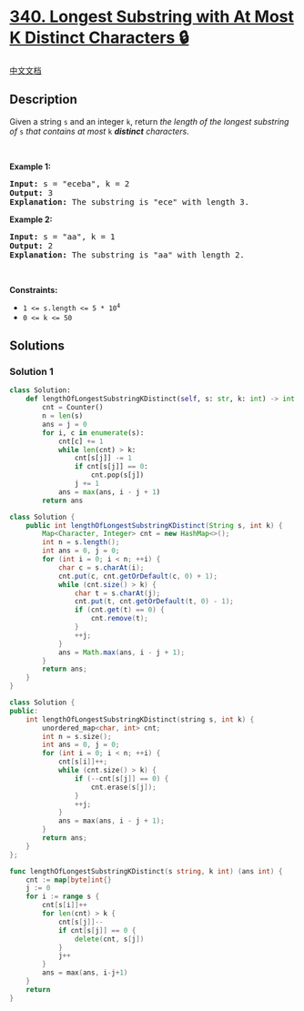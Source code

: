 # [340. Longest Substring with At Most K Distinct Characters 🔒](https://leetcode.com/problems/longest-substring-with-at-most-k-distinct-characters)

[中文文档](/solution/0300-0399/0340.Longest%20Substring%20with%20At%20Most%20K%20Distinct%20Characters/README.md)

<!-- tags:Hash Table,String,Sliding Window -->

## Description

<p>Given a string <code>s</code> and an integer <code>k</code>, return <em>the length of the longest </em><span data-keyword="substring-nonempty"><em>substring</em></span><em> of</em> <code>s</code> <em>that contains at most</em> <code>k</code> <em><strong>distinct</strong> characters</em>.</p>

<p>&nbsp;</p>
<p><strong class="example">Example 1:</strong></p>

<pre>
<strong>Input:</strong> s = &quot;eceba&quot;, k = 2
<strong>Output:</strong> 3
<strong>Explanation:</strong> The substring is &quot;ece&quot; with length 3.</pre>

<p><strong class="example">Example 2:</strong></p>

<pre>
<strong>Input:</strong> s = &quot;aa&quot;, k = 1
<strong>Output:</strong> 2
<strong>Explanation:</strong> The substring is &quot;aa&quot; with length 2.
</pre>

<p>&nbsp;</p>
<p><strong>Constraints:</strong></p>

<ul>
	<li><code>1 &lt;= s.length &lt;= 5 * 10<sup>4</sup></code></li>
	<li><code>0 &lt;= k &lt;= 50</code></li>
</ul>

## Solutions

### Solution 1

<!-- tabs:start -->

```python
class Solution:
    def lengthOfLongestSubstringKDistinct(self, s: str, k: int) -> int:
        cnt = Counter()
        n = len(s)
        ans = j = 0
        for i, c in enumerate(s):
            cnt[c] += 1
            while len(cnt) > k:
                cnt[s[j]] -= 1
                if cnt[s[j]] == 0:
                    cnt.pop(s[j])
                j += 1
            ans = max(ans, i - j + 1)
        return ans
```

```java
class Solution {
    public int lengthOfLongestSubstringKDistinct(String s, int k) {
        Map<Character, Integer> cnt = new HashMap<>();
        int n = s.length();
        int ans = 0, j = 0;
        for (int i = 0; i < n; ++i) {
            char c = s.charAt(i);
            cnt.put(c, cnt.getOrDefault(c, 0) + 1);
            while (cnt.size() > k) {
                char t = s.charAt(j);
                cnt.put(t, cnt.getOrDefault(t, 0) - 1);
                if (cnt.get(t) == 0) {
                    cnt.remove(t);
                }
                ++j;
            }
            ans = Math.max(ans, i - j + 1);
        }
        return ans;
    }
}
```

```cpp
class Solution {
public:
    int lengthOfLongestSubstringKDistinct(string s, int k) {
        unordered_map<char, int> cnt;
        int n = s.size();
        int ans = 0, j = 0;
        for (int i = 0; i < n; ++i) {
            cnt[s[i]]++;
            while (cnt.size() > k) {
                if (--cnt[s[j]] == 0) {
                    cnt.erase(s[j]);
                }
                ++j;
            }
            ans = max(ans, i - j + 1);
        }
        return ans;
    }
};
```

```go
func lengthOfLongestSubstringKDistinct(s string, k int) (ans int) {
	cnt := map[byte]int{}
	j := 0
	for i := range s {
		cnt[s[i]]++
		for len(cnt) > k {
			cnt[s[j]]--
			if cnt[s[j]] == 0 {
				delete(cnt, s[j])
			}
			j++
		}
		ans = max(ans, i-j+1)
	}
	return
}
```

<!-- tabs:end -->

<!-- end -->
